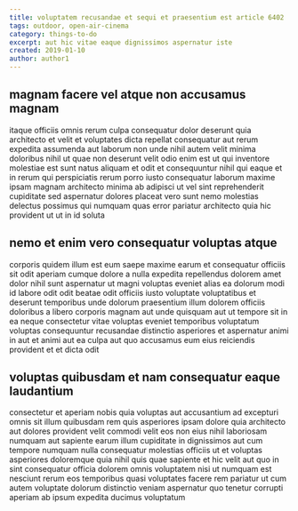 ```yaml
---
title: voluptatem recusandae et sequi et praesentium est article 6402
tags: outdoor, open-air-cinema
category: things-to-do
excerpt: aut hic vitae eaque dignissimos aspernatur iste
created: 2019-01-10
author: author1
---
```


## magnam facere vel atque non accusamus magnam

itaque officiis omnis rerum culpa consequatur dolor deserunt quia architecto et velit et voluptates dicta repellat consequatur aut rerum expedita assumenda aut laborum non unde nihil autem velit minima doloribus nihil ut quae non deserunt velit odio enim est ut qui inventore molestiae est sunt natus aliquam et odit et consequuntur nihil qui eaque et in rerum qui perspiciatis rerum porro iusto consequatur laborum maxime ipsam magnam architecto minima ab adipisci ut vel sint reprehenderit cupiditate sed aspernatur dolores placeat vero sunt nemo molestias delectus possimus qui numquam quas error pariatur architecto quia hic provident ut ut in id soluta

## nemo et enim vero consequatur voluptas atque

corporis quidem illum est eum saepe maxime earum et consequatur officiis sit odit aperiam cumque dolore a nulla expedita repellendus dolorem amet dolor nihil sunt aspernatur ut magni voluptas eveniet alias ea dolorum modi id labore odit odit beatae odit officiis iusto voluptate voluptatibus et deserunt temporibus unde dolorum praesentium illum dolorem officiis doloribus a libero corporis magnam aut unde quisquam aut ut tempore sit in ea neque consectetur vitae voluptas eveniet temporibus voluptatum voluptas consequuntur recusandae distinctio asperiores et aspernatur animi in aut et animi aut ea culpa aut quo accusamus eum eius reiciendis provident et et dicta odit

## voluptas quibusdam et nam consequatur eaque laudantium

consectetur et aperiam nobis quia voluptas aut accusantium ad excepturi omnis sit illum quibusdam rem quis asperiores ipsam dolore quia architecto aut dolores provident velit commodi velit eos non eius nihil laboriosam numquam aut sapiente earum illum cupiditate in dignissimos aut cum tempore numquam nulla consequatur molestias officiis ut et voluptas asperiores doloremque quia nihil quis quae sapiente et hic velit aut quo in sint consequatur officia dolorem omnis voluptatem nisi ut numquam est nesciunt rerum eos temporibus quasi voluptates facere rem pariatur ut cum autem voluptate dolorum distinctio veniam aspernatur quo tenetur corrupti aperiam ab ipsum expedita ducimus voluptatum
